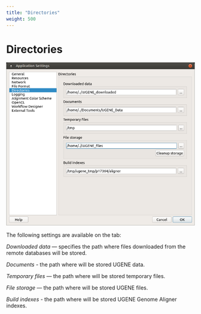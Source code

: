 ```yaml
---
title: "Directories"
weight: 500
---
```



# Directories


![](/images/19759447/19890493.png)

The following settings are available on the tab:

_Downloaded data_ — specifies the path where files downloaded from the remote databases will be stored.

_Documents -_ the path where will be stored UGENE data.

_Temporary files_ — the path where will be stored temporary files.

_File storage_ — the path where will be stored UGENE files.

_Build indexes -_ the path where will be stored UGENE Genome Aligner indexes.
